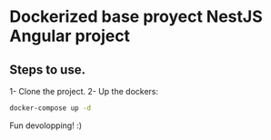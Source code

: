 # Dockerized base proyect NestJS Angular project

## Steps to use.

1- Clone the project.
2- Up the dockers:
```bash
docker-compose up -d
```

Fun devolopping! :)